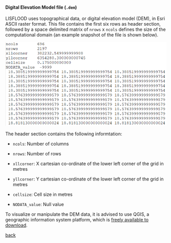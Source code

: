 #### Digital Elevation Model file (`.dem`)

LISFLOOD uses topographical data, or digital elevation model (DEM), in Esri ASCII raster format. This file contains the first six rows as header section, followed by a space delimited matrix of `nrows` x `ncols` defines the size of the computational domain (an example snapshot of the file is shown below).

![image](/Figures/mesh1.PNG)

The header section contains the following informtation:

- `ncols`: Number of columns

- `nrows`: Number of rows

- `xllcorner`: X cartesian co-ordinate of the lower left corner of the grid in metres

- `yllcorner`: Y cartesian co-ordinate of the lower left corner of the grid in metres

- `cellsize`: Cell size in metres

- `NODATA_value`: Null value


To visualize or manipulate the DEM data, it is advised to use QGIS, a geographic information system platform, which is [freely available to download](https://www.qgis.org/en/site/forusers/download.html). 


[back](/Merewether1.md)
